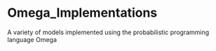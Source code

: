 # Omega_Implementations
A variety of models implemented using the probabilistic programming language Omega

